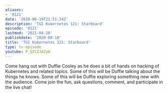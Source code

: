 ```yaml
---
aliases:
- '0121'
date: '2020-06-19T21:51:34Z'
description: 'TGI Kubernetes 121: Starboard'
episode: '0121'
lastmod: '2021-04-20'
publishdate: '2020-08-10'
title: 'TGI Kubernetes 121: Starboard'
type: tv-episode
youtube: P_QZtZJAZyU
---
```


Come hang out with Duffie Cooley as he does a bit of hands on hacking of Kubernetes and related topics. Some of this will be Duffie talking about the things he knows. Some of this will be Duffie exploring something new with the audience. Come join the fun, ask questions, comment, and participate in the live chat!